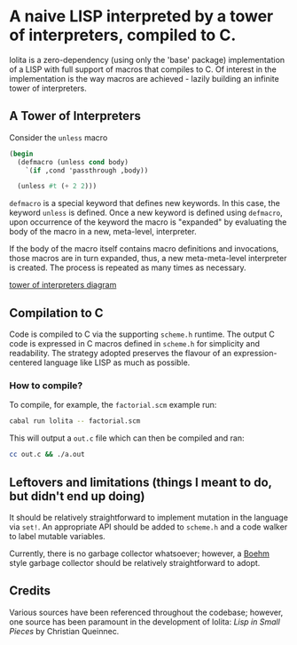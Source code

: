 # A naive LISP interpreted by a tower of interpreters, compiled to C.

lolita is a zero-dependency (using only the 'base' package) implementation of a LISP with full support of macros
that compiles to C. Of interest in the implementation is the way macros are achieved - lazily building an infinite
tower of interpreters.

## A Tower of Interpreters

Consider the `unless` macro
```scheme
(begin
  (defmacro (unless cond body)
    `(if ,cond 'passthrough ,body))

  (unless #t (+ 2 2)))
```
`defmacro` is a special keyword that defines new keywords. In this case,
the keyword `unless` is defined. Once a new keyword is defined using
`defmacro`, upon occurrence of the keyword the macro is "expanded"
by evaluating the body of the macro in a new, meta-level, interpreter.

If the body of the macro itself contains macro definitions and invocations,
those macros are in turn expanded, thus, a new meta-meta-level interpreter is created.
The process is repeated as many times as necessary.

[tower of interpreters diagram](./assets/tower.svg)

## Compilation to C

Code is compiled to C via the supporting `scheme.h` runtime. The output C code is expressed in C macros
defined in `scheme.h` for simplicity and readability. The strategy adopted preserves the flavour of an
expression-centered language like LISP as much as possible.

### How to compile?

To compile, for example, the `factorial.scm` example run:
```bash
cabal run lolita -- factorial.scm
```
This will output a `out.c` file which can then be compiled and ran:
```bash
cc out.c && ./a.out
```

## Leftovers and limitations (things I meant to do, but didn't end up doing)

It should be relatively straightforward to implement mutation in the language via `set!`. An appropriate API
should be added to `scheme.h` and a code walker to label mutable variables.

Currently, there is no garbage collector whatsoever; however, a [Boehm](https://en.wikipedia.org/wiki/Boehm_garbage_collector) style
garbage collector should be relatively straightforward to adopt.

## Credits

Various sources have been referenced throughout the codebase; however, one source has been paramount
in the development of lolita: _Lisp in Small Pieces_ by Christian Queinnec.
